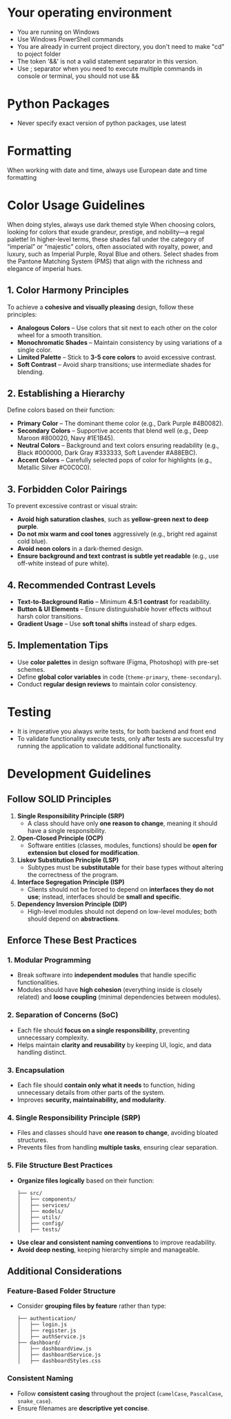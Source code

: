 # Your operating environment
- You are running on Windows
- Use Windows PowerShell commands
- You are already in current project directory, you don't need to make "cd" to poject folder
- The token '&&' is not a valid statement separator in this version.
- Use ; separator when you need to execute multiple commands in console or terminal, you should not use &&

# Python Packages
- Never specify exact version of python packages, use latest

# Formatting
When working with date and time, always use European date and time formatting

# Color Usage Guidelines
When doing styles, always use dark themed style
When choosing colors, looking for colors that exude grandeur, prestige, and nobility—a regal palette! 
In higher-level terms, these shades fall under the category of “imperial” or “majestic” colors, often associated with royalty, power, and luxury, such as Imperial Purple, Royal Blue and others. 
Select shades from the Pantone Matching System (PMS) that align with the richness and elegance of imperial hues.

## **1. Color Harmony Principles**
To achieve a **cohesive and visually pleasing** design, follow these principles:
- **Analogous Colors** – Use colors that sit next to each other on the color wheel for a smooth transition.
- **Monochromatic Shades** – Maintain consistency by using variations of a single color.
- **Limited Palette** – Stick to **3-5 core colors** to avoid excessive contrast.
- **Soft Contrast** – Avoid sharp transitions; use intermediate shades for blending.

## **2. Establishing a Hierarchy**
Define colors based on their function:
- **Primary Color** – The dominant theme color (e.g., Dark Purple #4B0082).
- **Secondary Colors** – Supportive accents that blend well (e.g., Deep Maroon #800020, Navy #1E1B45).
- **Neutral Colors** – Background and text colors ensuring readability (e.g., Black #000000, Dark Gray #333333, Soft Lavender #A88EBC).
- **Accent Colors** – Carefully selected pops of color for highlights (e.g., Metallic Silver #C0C0C0).

## **3. Forbidden Color Pairings**
To prevent excessive contrast or visual strain:
- **Avoid high saturation clashes**, such as **yellow-green next to deep purple**.
- **Do not mix warm and cool tones** aggressively (e.g., bright red against cold blue).
- **Avoid neon colors** in a dark-themed design.
- **Ensure background and text contrast is subtle yet readable** (e.g., use off-white instead of pure white).

## **4. Recommended Contrast Levels**
- **Text-to-Background Ratio** – Minimum **4.5:1 contrast** for readability.
- **Button & UI Elements** – Ensure distinguishable hover effects without harsh color transitions.
- **Gradient Usage** – Use **soft tonal shifts** instead of sharp edges.

## **5. Implementation Tips**
- Use **color palettes** in design software (Figma, Photoshop) with pre-set schemes.
- Define **global color variables** in code (`theme-primary`, `theme-secondary`).
- Conduct **regular design reviews** to maintain color consistency.

# Testing
- It is imperative you always write tests, for both backend and front end
- To validate functionality execute tests, only after tests are successful try running the application to validate additional functionality.

# Development Guidelines
## **Follow SOLID Principles**
1. **Single Responsibility Principle (SRP)**  
   - A class should have only **one reason to change**, meaning it should have a single responsibility.
2. **Open-Closed Principle (OCP)**  
   - Software entities (classes, modules, functions) should be **open for extension but closed for modification**.
3. **Liskov Substitution Principle (LSP)**  
   - Subtypes must be **substitutable** for their base types without altering the correctness of the program.
4. **Interface Segregation Principle (ISP)**  
   - Clients should not be forced to depend on **interfaces they do not use**; instead, interfaces should be **small and specific**.
5. **Dependency Inversion Principle (DIP)**  
   - High-level modules should not depend on low-level modules; both should depend on **abstractions**.
## **Enforce These Best Practices**
### **1. Modular Programming**
- Break software into **independent modules** that handle specific functionalities.
- Modules should have **high cohesion** (everything inside is closely related) and **loose coupling** (minimal dependencies between modules).
### **2. Separation of Concerns (SoC)**
- Each file should **focus on a single responsibility**, preventing unnecessary complexity.
- Helps maintain **clarity and reusability** by keeping UI, logic, and data handling distinct.
### **3. Encapsulation**
- Each file should **contain only what it needs** to function, hiding unnecessary details from other parts of the system.
- Improves **security, maintainability, and modularity**.
### **4. Single Responsibility Principle (SRP)**
- Files and classes should have **one reason to change**, avoiding bloated structures.
- Prevents files from handling **multiple tasks**, ensuring clear separation.
### **5. File Structure Best Practices**
- **Organize files logically** based on their function:
  ```
  ├── src/
  │   ├── components/
  │   ├── services/
  │   ├── models/
  │   ├── utils/
  │   ├── config/
  │   ├── tests/
  ```
- **Use clear and consistent naming conventions** to improve readability.
- **Avoid deep nesting**, keeping hierarchy simple and manageable.
## **Additional Considerations**
### **Feature-Based Folder Structure**
- Consider **grouping files by feature** rather than type:
  ```
  ├── authentication/
  │   ├── login.js
  │   ├── register.js
  │   ├── authService.js
  ├── dashboard/
  │   ├── dashboardView.js
  │   ├── dashboardService.js
  │   ├── dashboardStyles.css
  ```
### **Consistent Naming**
- Follow **consistent casing** throughout the project (`camelCase`, `PascalCase`, `snake_case`).
- Ensure filenames are **descriptive yet concise**.